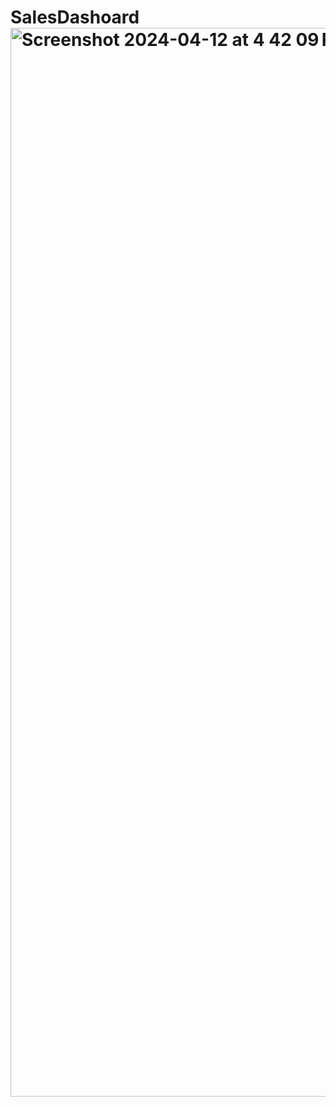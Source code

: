 # SalesDashoard<img width="1710" alt="Screenshot 2024-04-12 at 4 42 09 PM" src="https://github.com/mansichitaliya/SalesDashoard/assets/123771510/eb22c29f-0c4c-4cd0-9b3e-a2f4f5b8f28f">
